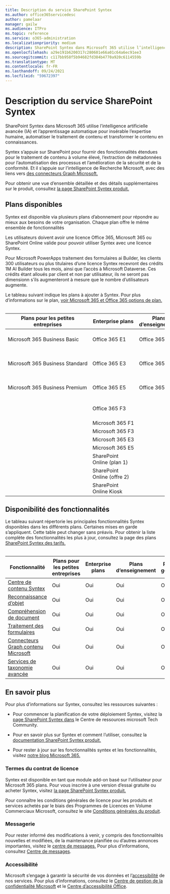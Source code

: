 ```yaml
---
title: Description du service SharePoint Syntex
ms.author: office365servicedesc
author: pamelaar
manager: gailw
ms.audience: ITPro
ms.topic: reference
ms.service: o365-administration
ms.localizationpriority: medium
description: SharePoint Syntex dans Microsoft 365 utilise l’intelligence artificielle avancée (IA) et l’apprentissage automatique pour insérable l’expertise humaine, automatiser le traitement de contenu et transformer le contenu en connaissances.
ms.openlocfilehash: a29e191b6200317c280601e66a01c64a6ec91ee3
ms.sourcegitcommit: c117bb958f5b94682fd384b4770a920c6114559b
ms.translationtype: MT
ms.contentlocale: fr-FR
ms.lasthandoff: 09/24/2021
ms.locfileid: "59672397"
---
```

# <a name="sharepoint-syntex-service-description"></a>Description du service SharePoint Syntex 

SharePoint Syntex dans Microsoft 365 utilise l’intelligence artificielle avancée (IA) et l’apprentissage automatique pour insérable l’expertise humaine, automatiser le traitement de contenu et transformer le contenu en connaissances.

Syntex s’appuie sur SharePoint pour fournir des fonctionnalités étendues pour le traitement de contenu à volume élevé, l’extraction de métadonnées pour l’automatisation des processus et l’amélioration de la sécurité et de la conformité. Et il s’appuie sur l’intelligence de Recherche Microsoft, avec des liens vers [des connecteurs Graph Microsoft.](/microsoftsearch/connectors-overview)

Pour obtenir une vue d’ensemble détaillée et des détails supplémentaires sur le produit, consultez [la page SharePoint Syntex produit.](https://aka.ms/sharepointsyntex)

## <a name="available-plans"></a>Plans disponibles

Syntex est disponible via plusieurs plans d’abonnement pour répondre au mieux aux besoins de votre organisation. Chaque plan offre le même ensemble de fonctionnalités

Les utilisateurs doivent avoir une licence Office 365, Microsoft 365 ou SharePoint Online valide pour pouvoir utiliser Syntex avec une licence Syntex.

Pour Microsoft PowerApps traitement des formulaires ai Builder, les clients 300 utilisateurs ou plus titulaires d’une licence Syntex recevront des crédits 1M AI Builder tous les mois, ainsi que l’accès à Microsoft Dataverse. Ces crédits étant alloués par client et non par utilisateur, ils ne seront pas dimensionn s’ils augmenteront à mesure que le nombre d’utilisateurs augmente.

Le tableau suivant indique les plans à ajouter à Syntex. Pour plus d’informations sur le plan, [voir Microsoft 365 et Office 365 options de plan.](../office-365-platform-service-description/office-365-plan-options.md)<br><br>


| Plans pour les petites entreprises            | Enterprise plans         | Plans d’enseignement     | Plans pour le gouvernement         |
| ------------------------------- | ------------------------ | ------------------- | ------------------------ |
| Microsoft 365 Business Basic    | Office 365 E1            | Office 365 A1       | Office 365 Secteur Public G1 |
| Microsoft 365 Business Standard | Office 365 E3            | Office 365 A3       | Office 365 pour le gouvernement G3 |
| Microsoft 365 Business Premium  | Office 365 E5            | Office 365 A5       | Office 365 Secteur Public G5 |
|                                 | Office 365 F3            |                     | Office 365 Secteur Public F3 |
|                                 | Microsoft 365 F1         |                     |                          |
|                                 | Microsoft 365 F3         |                     |                          |
|                                 | Microsoft 365 E3         |                     |                          |
|                                 | Microsoft 365 E5         |                     |                          |
|                                 | SharePoint Online (plan 1) |                     |                          |
|                                 | SharePoint Online (offre 2) |                     |                          |
|                                 | SharePoint Online Kiosk  |                     |                          |

## <a name="feature-availability"></a>Disponibilité des fonctionnalités

Le tableau suivant répertorie les principales fonctionnalités Syntex disponibles dans les différents plans. Certaines mises en garde s’appliquent. Cette table peut changer sans préavis. Pour obtenir la liste complète des fonctionnalités les plus à jour, consultez la page des plans [SharePoint Syntex des tarifs.](https://www.microsoft.com/microsoft-365/enterprise/sharepoint-syntex)<br><br>

| Fonctionnalité | Plans pour les petites entreprises | Enterprise plans | Plans d’enseignement | Plans pour le gouvernement |
|--|--|--|--|--|
| [Centre de contenu Syntex](sharepoint-syntex-features.md#syntex-content-center) | Oui | Oui | Oui | Oui |
| [Reconnaissance d’objet](sharepoint-syntex-features.md#object-recognition) | Oui | Oui | Oui | Oui |
| [Compréhension de document](sharepoint-syntex-features.md#document-understanding) | Oui | Oui | Oui | Oui |
| [Traitement des formulaires](sharepoint-syntex-features.md#form-processing) | Oui | Oui | Oui | Oui |
| [Connecteurs Graph contenu Microsoft](sharepoint-syntex-features.md#microsoft-graph-content-connectors) | Oui | Oui | Oui | Oui |
| [Services de taxonomie avancée](sharepoint-syntex-features.md#advanced-taxonomy-services) | Oui | Oui | Oui | Oui |

## <a name="learn-more"></a>En savoir plus

Pour plus d’informations sur Syntex, consultez les ressources suivantes :

  - Pour commencer la planification de votre déploiement Syntex, visitez la [page SharePoint Syntex dans](https://resources.techcommunity.microsoft.com/sharepoint-syntex/) le Centre de ressources microsoft Tech Community.

  - Pour en savoir plus sur Syntex et comment l’utiliser, consultez la [documentation SharePoint Syntex produit.](/microsoft-365/contentunderstanding/)

  - Pour rester à jour sur les fonctionnalités syntex et les fonctionnalités, visitez [notre blog Microsoft 365.](https://go.microsoft.com/fwlink/?linkid=2084915)

### <a name="licensing-terms"></a>Termes du contrat de licence

Syntex est disponible en tant que module add-on basé sur l’utilisateur pour Microsoft 365 plans. Pour vous inscrire à une version d’essai gratuite ou acheter Syntex, visitez [la page SharePoint Syntex produit.](https://aka.ms/sharepointsyntex)

Pour connaître les conditions générales de licence pour les produits et services achetés par le biais des Programmes de Licences en Volume Commerciaux Microsoft, consultez le site [Conditions générales du produit](https://www.microsoft.com/licensing/terms/).

### <a name="messaging"></a>Messagerie

Pour rester informé des modifications à venir, y compris des fonctionnalités nouvelles et modifiées, de la maintenance planifiée ou d’autres annonces importantes, visitez le [centre de messages.](https://go.microsoft.com/fwlink/p/?linkid=2070717) Pour plus d’informations, consultez [Centre de messages](/microsoft-365/admin/manage/message-center).

### <a name="accessibility"></a>Accessibilité

Microsoft s’engage à garantir la sécurité de vos données et l’[accessibilité](https://www.microsoft.com/trust-center/compliance/accessibility) de nos services. Pour plus d’informations, consultez le [Centre de gestion de la confidentialité Microsoft](https://www.microsoft.com/trust-center) et le [Centre d’accessibilité Office](https://support.office.com/article/ecab0fcf-d143-4fe8-a2ff-6cd596bddc6d).